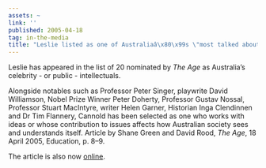 ```yaml
---
assets: ~
link: ''
published: 2005-04-18
tag: in-the-media
title: "Leslie listed as one of Australiaâ\x80\x99s \"most talked about brains\""
---
```

Leslie has appeared in the list of 20 nominated by *The Age* as Australia’s celebrity - or public - intellectuals.

Alongside notables such as Professor Peter Singer, playwrite David Williamson, Nobel Prize Winner Peter Doherty, Professor Gustav Nossal, Professor Stuart MacIntyre, writer Helen Garner, Historian Inga Clendinnen and Dr Tim Flannery, Cannold has been selected as one who works with ideas or whose contribution to issues affects how Australian society sees and understands itself. Article by Shane Green and David Rood, *The Age*, 18 April 2005, Education, p. 8–9.

The article is also now [online](http://www.theage.com.au/news/Education-News/Brainpower/2005/04/18/1113676693627.html).